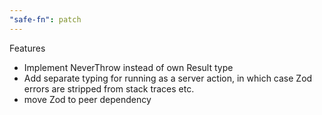 ```yaml
---
"safe-fn": patch
---
```


Features

- Implement NeverThrow instead of own Result type
- Add separate typing for running as a server action, in which case Zod errors are stripped from stack traces etc.
- move Zod to peer dependency
